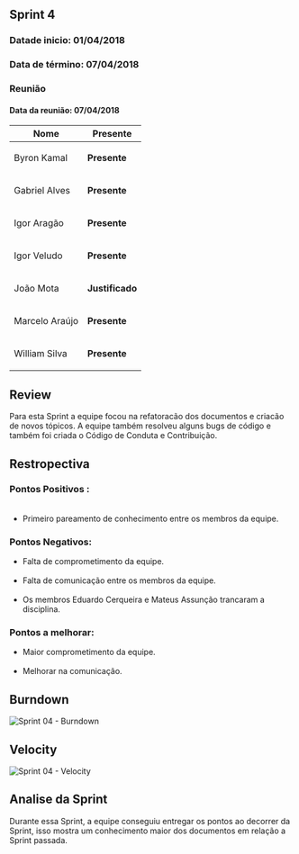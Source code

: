## Sprint 4

### Datade inicio: 01/04/2018

### Data de término: 07/04/2018


### Reunião
#### Data da reunião: 07/04/2018

|Nome|Presente|
|----|----|
|Byron Kamal|<p><strong>Presente</strong></p> |
|Gabriel Alves|<p><strong>Presente</strong></p> |
|Igor Aragão|<p><strong>Presente</strong></p> |
|Igor Veludo|<p><strong>Presente</strong></p> |
|João Mota|<p><strong>Justificado</strong></p>|
|Marcelo Araújo|<p><strong>Presente</strong></p> |
|William Silva|<p><strong>Presente</strong></p> |

## Review
Para esta Sprint a equipe focou na refatoracão dos documentos e criacão de novos tópicos. A equipe também resolveu alguns bugs de código e também foi criada o Código de Conduta e Contribuição.

## Restropectiva
### Pontos Positivos :
<ul>
   <li> Primeiro pareamento de conhecimento entre os membros da equipe.</li>
</ul>

### Pontos Negativos:

<ul>
    <li> Falta de comprometimento da equipe.</li>
    <li> Falta de comunicação entre os membros da equipe.</li>
    <li> Os membros Eduardo Cerqueira e Mateus Assunção trancaram a disciplina.</li>
</ul>

### Pontos a melhorar:

<ul>
  <li> Maior comprometimento da equipe.</li>
  <li> Melhorar na comunicação.</li>
</ul>

## Burndown
![Sprint 04 - Burndown](https://imgur.com/reaq5yP.png)

## Velocity
![Sprint 04 - Velocity](https://imgur.com/bQ114DS.png)

## Analise da Sprint
Durante essa Sprint, a equipe conseguiu entregar os pontos ao decorrer da Sprint, isso mostra um conhecimento maior dos documentos em relação a Sprint passada.
